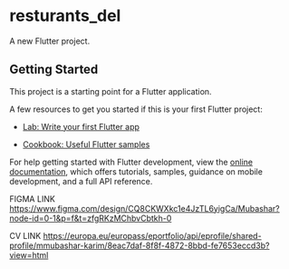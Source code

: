# resturants_del

A new Flutter project.

## Getting Started

This project is a starting point for a Flutter application.

A few resources to get you started if this is your first Flutter project:

- [Lab: Write your first Flutter app](https://docs.flutter.dev/get-started/codelab)

- [Cookbook: Useful Flutter samples](https://docs.flutter.dev/cookbook)

For help getting started with Flutter development, view the
[online documentation](https://docs.flutter.dev/), which offers tutorials,
samples, guidance on mobile development, and a full API reference.

FIGMA LINK
https://www.figma.com/design/CQ8CKWXkc1e4JzTL6yigCa/Mubashar?node-id=0-1&p=f&t=zfgRKzMChbvCbtkh-0

CV LINK
https://europa.eu/europass/eportfolio/api/eprofile/shared-profile/mmubashar-karim/8eac7daf-8f8f-4872-8bbd-fe7653eccd3b?view=html
